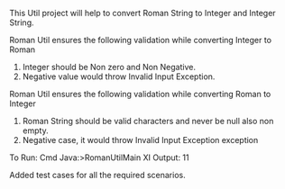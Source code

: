 This Util project will help to convert Roman String to Integer and Integer String.

Roman Util ensures the following validation while converting Integer to Roman

1.	Integer should be Non zero and Non Negative.
2.	Negative value would throw Invalid Input Exception.


Roman Util ensures the following validation while converting Roman to Integer

1.	Roman String should be valid characters and never be null also non empty.
2.	Negative case, it would throw Invalid Input Exception exception

To Run:
Cmd Java:>RomanUtilMain XI
Output: 11

Added test cases for all the required scenarios.

